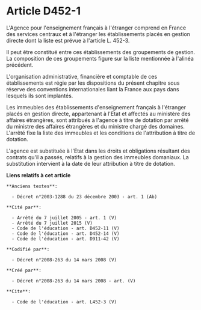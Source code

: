 # Article D452-1

L'Agence pour l'enseignement français à l'étranger comprend en France des services centraux et à l'étranger les
établissements placés en gestion directe dont la liste est prévue à l'article L. 452-3. 

Il peut être constitué entre ces établissements des groupements de gestion. La composition de ces groupements figure sur la
liste mentionnée à l'alinéa précédent. 

L'organisation administrative, financière et comptable de ces établissements est régie par les dispositions du présent
chapitre sous réserve des conventions internationales liant la France aux pays dans lesquels ils sont implantés. 

Les immeubles des établissements d'enseignement français à l'étranger placés en gestion directe, appartenant à l'Etat et
affectés au ministère des affaires étrangères, sont attribués à l'agence à titre de dotation par arrêté du ministre des
affaires étrangères et du ministre chargé des domaines. L'arrêté fixe la liste des immeubles et les conditions de
l'attribution à titre de dotation. 

L'agence est substituée à l'Etat dans les droits et obligations résultant des contrats qu'il a passés, relatifs à la gestion
des immeubles domaniaux. La substitution intervient à la date de leur attribution à titre de dotation.

**Liens relatifs à cet article**

	**Anciens textes**:

	  - Décret n°2003-1288 du 23 décembre 2003 - art. 1 (Ab)

	**Cité par**:

	  - Arrêté du 7 juillet 2005 - art. 1 (V)
	  - Arrêté du 7 juillet 2015 (V)
	  - Code de l'éducation - art. D452-11 (V)
	  - Code de l'éducation - art. D452-14 (V)
	  - Code de l'éducation - art. D911-42 (V)

	**Codifié par**:

	  - Décret n°2008-263 du 14 mars 2008 (V)

	**Créé par**:

	  - Décret n°2008-263 du 14 mars 2008 - art. (V)

	**Cite**:

	  - Code de l'éducation - art. L452-3 (V)
